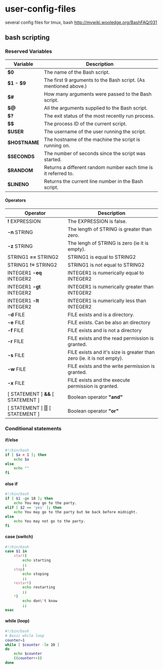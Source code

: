 # user-config-files
several config files for tmux, bash
http://mywiki.wooledge.org/BashFAQ/031
## bash scripting
### Reserved Variables
Variable | Description
-------- | -----------
__$0__ | The name of the Bash script.
__$1 - $9__ | The first 9 arguments to the Bash script. (As mentioned above.)
__$#__ | How many arguments were passed to the Bash script.
__$@__ | All the arguments supplied to the Bash script.
__$?__ | The exit status of the most recently run process.
__$$__ | The process ID of the current script.
__$USER__ | The username of the user running the script.
__$HOSTNAME__ | The hostname of the machine the script is running on.
__$SECONDS__ | The number of seconds since the script was started.
__$RANDOM__ | Returns a different random number each time is it referred to.
__$LINENO__ | Returns the current line number in the Bash script.
#### Operators
Operator | Description
-------- | -----------
__!__ EXPRESSION | The EXPRESSION is false.
__-n__ STRING | The length of STRING is greater than zero.
__-z__ STRING | The lengh of STRING is zero (ie it is empty).
STRING1 __==__ STRING2 | STRING1 is equal to STRING2
STRING1 __!=__ STRING2 | STRING1 is not equal to STRING2
INTEGER1 __-eq__ INTEGER2 | INTEGER1 is numerically equal to INTEGER2
INTEGER1 __-gt__ INTEGER2 | INTEGER1 is numerically greater than INTEGER2
INTEGER1 __-lt__ INTEGER2 | INTEGER1 is numerically less than INTEGER2
__-d__ FILE | FILE exists and is a directory.
__-e__ FILE | FILE exists. Can be also an directory
__-f__ FILE | FILE exists and is not a directory
__-r__ FILE | FILE exists and the read permission is granted.
__-s__ FILE | FILE exists and it's size is greater than zero (ie. it is not empty).
__-w__ FILE | FILE exists and the write permission is granted.
__-x__ FILE | FILE exists and the execute permission is granted.
[ STATEMENT ] __&&__ [ STATEMENT ] | Boolean operator __"and"__
[ STATEMENT ] __\|\|__ [ STATEMENT ] | Boolean operator __"or"__
### Conditional statements
#### if/else
``` bash
#!/bin/bash
if [ $a > 1 ]; then
    echo $a
else
    echo ""
fi
```
#### else if
``` bash
#!/bin/bash
if [ $1 -ge 18 ]; then
    echo You may go to the party.
elif [ $2 == 'yes' ]; then
    echo You may go to the party but be back before midnight.
else
    echo You may not go to the party.
fi
```
#### case (switch)
``` bash
#!/bin/bash
case $1 in
    start)
        echo starting
        ;;
    stop)
        echo stoping
        ;;
    restart)
        echo restarting
        ;;
    *)
        echo don\'t know
        ;;
esac
```
#### while (loop)
``` bash
#!/bin/bash
# Basic while loop
counter=1
while [ $counter -le 10 ]
do
    echo $counter
    ((counter++))
done
```
